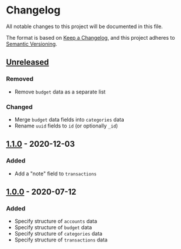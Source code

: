 # Changelog
All notable changes to this project will be documented in this file.

The format is based on [Keep a Changelog](https://keepachangelog.com/en/1.0.0/),
and this project adheres to [Semantic Versioning](https://semver.org/spec/v2.0.0.html).

## [Unreleased]
### Removed
- Remove `budget` data as a separate list

### Changed
- Merge `budget` data fields into `categories` data
- Rename `uuid` fields to `id` (or optionally `_id`)

## [1.1.0] - 2020-12-03
### Added
- Add a "note" field to `transactions`

## [1.0.0] - 2020-07-12
### Added
- Specify structure of `accounts` data
- Specify structure of `budget` data
- Specify structure of `categories` data
- Specify structure of `transactions` data

[Unreleased]: https://github.com/forevermatt/budget-data/compare/1.1.0...develop
[1.1.0]: https://github.com/forevermatt/budget-data/releases/tag/1.1.0
[1.0.0]: https://github.com/forevermatt/budget-data/releases/tag/1.0.0
